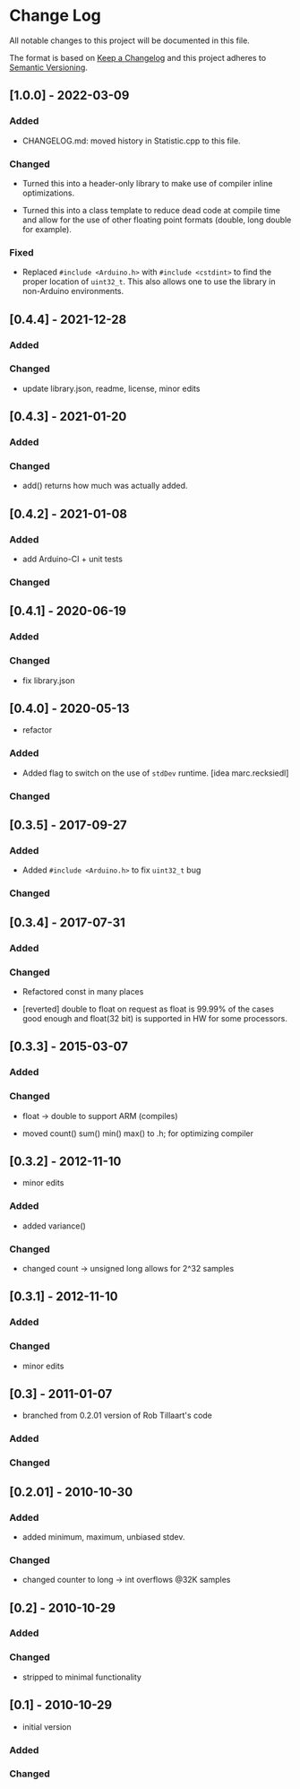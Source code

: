 # Change Log
All notable changes to this project will be documented in this file.

The format is based on [Keep a Changelog](http://keepachangelog.com/)
and this project adheres to [Semantic Versioning](http://semver.org/).

## [1.0.0] - 2022-03-09

### Added

- CHANGELOG.md: moved history in Statistic.cpp to this file.

### Changed

- Turned this into a header-only library to make use of compiler
  inline optimizations.

- Turned this into a class template to reduce dead code at compile
  time and allow for the use of other floating point formats (double,
  long double for example).

### Fixed

- Replaced `#include <Arduino.h>` with `#include <cstdint>` to find
  the proper location of `uint32_t`.  This also allows one to use the
  library in non-Arduino environments.

## [0.4.4] - 2021-12-28

### Added

### Changed

- update library.json, readme, license, minor edits

## [0.4.3] - 2021-01-20

### Added

### Changed

- add() returns how much was actually added.

## [0.4.2] - 2021-01-08

### Added

- add Arduino-CI + unit tests

### Changed

## [0.4.1] - 2020-06-19

### Added

### Changed

- fix library.json

## [0.4.0] - 2020-05-13

- refactor

### Added

- Added flag to switch on the use of `stdDev` runtime. [idea marc.recksiedl]

### Changed

## [0.3.5] - 2017-09-27

### Added

- Added `#include <Arduino.h>` to fix `uint32_t` bug

### Changed

## [0.3.4] - 2017-07-31

### Added

### Changed
- Refactored const in many places

- [reverted] double to float on request as float is 99.99% of the
  cases good enough and float(32 bit) is supported in HW for some
  processors.

## [0.3.3] - 2015-03-07

### Added

### Changed

- float -> double to support ARM (compiles)

- moved count() sum() min() max() to .h; for optimizing compiler

## [0.3.2] - 2012-11-10

- minor edits

### Added

- added variance()

### Changed

- changed count -> unsigned long allows for 2^32 samples

## [0.3.1] - 2012-11-10

### Added

### Changed

- minor edits

## [0.3] - 2011-01-07

- branched from 0.2.01 version of Rob Tillaart's code

### Added

### Changed

## [0.2.01] - 2010-10-30

### Added

- added minimum, maximum, unbiased stdev.

### Changed

- changed counter to long -> int overflows @32K samples

## [0.2] - 2010-10-29

### Added

### Changed

- stripped to minimal functionality

## [0.1] - 2010-10-29

- initial version

### Added

### Changed
